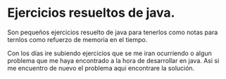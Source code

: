 # Ejercicios resueltos de java.

Son pequeños ejercicios resuelto de java para tenerlos como notas para ternlos como refuerzo de memoria en el tiempo.

Con los días ire subiendo ejercicios que se me iran ocurriendo o algun problema que me haya encontrado a la
hora de desarrollar en java. Asi si me encuentro de nuevo el problema aqui encontrare la solución.
